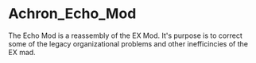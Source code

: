 # Achron_Echo_Mod
 The Echo Mod is a reassembly of the EX Mod. It's purpose is to correct some of the legacy organizational problems and other inefficincies of the EX mad.
